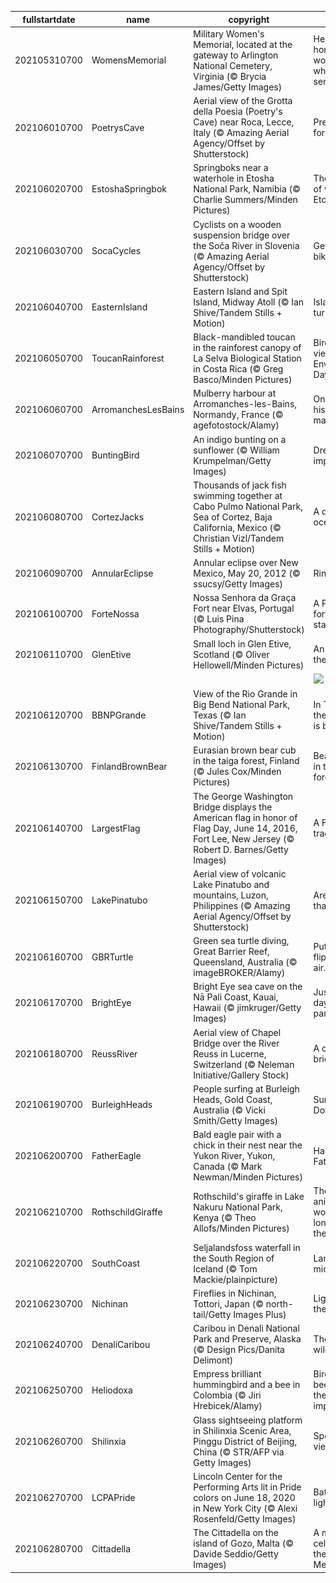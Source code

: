 |fullstartdate|name|copyright|title|image|
|--|--|--|--|--|
202105310700|WomensMemorial|Military Women's Memorial, located at the gateway to Arlington National Cemetery, Virginia (© Brycia James/Getty Images)|Here we honor the women who've served|![](/en-US/2021/06/202105310700WomensMemorial.jpg)|
202106010700|PoetrysCave|Aerial view of the Grotta della Poesia (Poetry's Cave) near Roca, Lecce, Italy (© Amazing Aerial Agency/Offset by Shutterstock)|Pretty poetic for a pit|![](/en-US/2021/06/202106010700PoetrysCave.jpg)|
202106020700|EstoshaSpringbok|Springboks near a waterhole in Etosha National Park, Namibia (© Charlie Summers/Minden Pictures)|The dry days of winter in Etosha|![](/en-US/2021/06/202106020700EstoshaSpringbok.jpg)|
202106030700|SocaCycles|Cyclists on a wooden suspension bridge over the Soča River in Slovenia (© Amazing Aerial Agency/Offset by Shutterstock)|Get on your bike and ride|![](/en-US/2021/06/202106030700SocaCycles.jpg)|
202106040700|EasternIsland|Eastern Island and Spit Island, Midway Atoll (© Ian Shive/Tandem Stills + Motion)|Islands that turned the tide|![](/en-US/2021/06/202106040700EasternIsland.jpg)|
202106050700|ToucanRainforest|Black-mandibled toucan in the rainforest canopy of La Selva Biological Station in Costa Rica (© Greg Basco/Minden Pictures)|Bird's-eye view on World Environment Day|![](/en-US/2021/06/202106050700ToucanRainforest.jpg)|
202106060700|ArromanchesLesBains|Mulberry harbour at Arromanches-les-Bains, Normandy, France (© agefotostock/Alamy)|On this shore, history was made|![](/en-US/2021/06/202106060700ArromanchesLesBains.jpg)|
202106070700|BuntingBird|An indigo bunting on a sunflower (© William Krumpelman/Getty Images)|Dressed to impress|![](/en-US/2021/06/202106070700BuntingBird.jpg)|
202106080700|CortezJacks|Thousands of jack fish swimming together at Cabo Pulmo National Park, Sea of Cortez, Baja California, Mexico (© Christian Vizl/Tandem Stills + Motion)|A day for our oceans|![](/en-US/2021/06/202106080700CortezJacks.jpg)|
202106090700|AnnularEclipse|Annular eclipse over New Mexico, May 20, 2012 (© ssucsy/Getty Images)|Ring of fire|![](/en-US/2021/06/202106090700AnnularEclipse.jpg)|
202106100700|ForteNossa|Nossa Senhora da Graça Fort near Elvas, Portugal (© Luis Pina Photography/Shutterstock)|A Portuguese fort takes a star turn|![](/en-US/2021/06/202106100700ForteNossa.jpg)|
202106110700|GlenEtive|Small loch in Glen Etive, Scotland (© Oliver Hellowell/Minden Pictures)|An island in the Highlands|![](/en-US/2021/06/202106110700GlenEtive.jpg)|
||||![](/en-US/2021/06/.jpg)|
202106120700|BBNPGrande|View of the Rio Grande in Big Bend National Park, Texas (© Ian Shive/Tandem Stills + Motion)|In Texas, even the riverbend is big|![](/en-US/2021/06/202106120700BBNPGrande.jpg)|
202106130700|FinlandBrownBear|Eurasian brown bear cub in the taiga forest, Finland (© Jules Cox/Minden Pictures)|Bear watching in the Finnish forest|![](/en-US/2021/06/202106130700FinlandBrownBear.jpg)|
202106140700|LargestFlag|The George Washington Bridge displays the American flag in honor of Flag Day, June 14, 2016, Fort Lee, New Jersey (© Robert D. Barnes/Getty Images)|A Flag Day tradition|![](/en-US/2021/06/202106140700LargestFlag.jpg)|
202106150700|LakePinatubo|Aerial view of volcanic Lake Pinatubo and mountains, Luzon, Philippines (© Amazing Aerial Agency/Offset by Shutterstock)|Are you older than this lake?|![](/en-US/2021/06/202106150700LakePinatubo.jpg)|
202106160700|GBRTurtle|Green sea turtle diving, Great Barrier Reef, Queensland, Australia (© imageBROKER/Alamy)|Put your flippers in the air…|![](/en-US/2021/06/202106160700GBRTurtle.jpg)|
202106170700|BrightEye|Bright Eye sea cave on the Nā Pali Coast, Kauai, Hawaii (© jimkruger/Getty Images)|Just another day in paradise|![](/en-US/2021/06/202106170700BrightEye.jpg)|
202106180700|ReussRiver|Aerial view of Chapel Bridge over the River Reuss in Lucerne, Switzerland (© Neleman Initiative/Gallery Stock)|A city of bridges|![](/en-US/2021/06/202106180700ReussRiver.jpg)|
202106190700|BurleighHeads|People surfing at Burleigh Heads, Gold Coast, Australia (© Vicki Smith/Getty Images)|Surf's up—Down Under|![](/en-US/2021/06/202106190700BurleighHeads.jpg)|
202106200700|FatherEagle|Bald eagle pair with a chick in their nest near the Yukon River, Yukon, Canada (© Mark Newman/Minden Pictures)|Happy Father's Day|![](/en-US/2021/06/202106200700FatherEagle.jpg)|
202106210700|RothschildGiraffe|Rothschild's giraffe in Lake Nakuru National Park, Kenya (© Theo Allofs/Minden Pictures)|The tallest animal in the world on the longest day of the year|![](/en-US/2021/06/202106210700RothschildGiraffe.jpg)|
202106220700|SouthCoast|Seljalandsfoss waterfall in the South Region of Iceland (© Tom Mackie/plainpicture)|Land of the midnight sun|![](/en-US/2021/06/202106220700SouthCoast.jpg)|
202106230700|Nichinan|Fireflies in Nichinan, Tottori, Japan (© north-tail/Getty Images Plus)|Light show in the forest|![](/en-US/2021/06/202106230700Nichinan.jpg)|
202106240700|DenaliCaribou|Caribou in Denali National Park and Preserve, Alaska (© Design Pics/Danita Delimont)|The call of the wild in Alaska|![](/en-US/2021/06/202106240700DenaliCaribou.jpg)|
202106250700|Heliodoxa|Empress brilliant hummingbird and a bee in Colombia (© Jiri Hrebicek/Alamy)|Birds and bees, and why they're so important|![](/en-US/2021/06/202106250700Heliodoxa.jpg)|
202106260700|Shilinxia|Glass sightseeing platform in Shilinxia Scenic Area, Pinggu District of Beijing, China (© STR/AFP via Getty Images)|Spectacular views below!|![](/en-US/2021/06/202106260700Shilinxia.jpg)|
202106270700|LCPAPride|Lincoln Center for the Performing Arts lit in Pride colors on June 18, 2020 in New York City (© Alexi Rosenfeld/Getty Images)|Bathing in the light of Pride|![](/en-US/2021/06/202106270700LCPAPride.jpg)|
202106280700|Cittadella|The Cittadella on the island of Gozo, Malta (© Davide Seddio/Getty Images)|A medieval celebration in the Mediterranean|![](/en-US/2021/06/202106280700Cittadella.jpg)|
